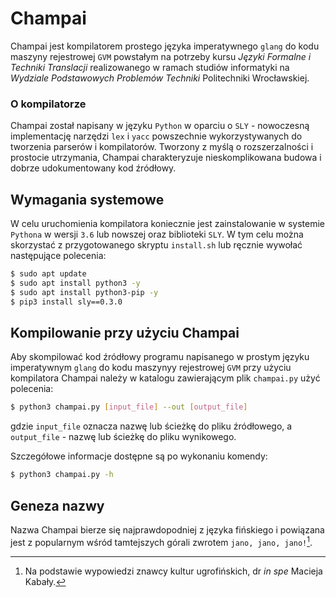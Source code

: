 # Champai

Champai jest kompilatorem prostego języka imperatywnego `glang` do kodu maszyny rejestrowej `GVM` powstałym na potrzeby kursu *Języki Formalne i Techniki Translacji* realizowanego w ramach studiów informatyki na *Wydziale Podstawowych Problemów Techniki* Politechniki Wrocławskiej.

### O kompilatorze

Champai został napisany w języku `Python` w oparciu o `SLY` - nowoczesną implementację narzędzi `lex` i `yacc` powszechnie wykorzystywanych do tworzenia parserów i kompilatorów. Tworzony z myślą o rozszerzalności i prostocie utrzymania, Champai charakteryzuje nieskomplikowana budowa i dobrze udokumentowany kod źródłowy.

## Wymagania systemowe

W celu uruchomienia kompilatora koniecznie jest zainstalowanie w systemie `Pythona` w wersji `3.6` lub nowszej oraz biblioteki `SLY`. W tym celu można skorzystać z przygotowanego skryptu `install.sh` lub ręcznie wywołać następujące polecenia: 

```sh
$ sudo apt update
$ sudo apt install python3 -y
$ sudo apt install python3-pip -y
$ pip3 install sly==0.3.0
```

## Kompilowanie przy użyciu Champai

Aby skompilować kod źródłowy programu napisanego w prostym języku imperatywnym `glang` do kodu maszynyy rejestrowej `GVM` przy użyciu kompilatora Champai należy w katalogu zawierającym plik `champai.py` użyć polecenia:

```sh
$ python3 champai.py [input_file] --out [output_file]
```

gdzie `input_file` oznacza nazwę lub ścieżkę do pliku źródłowego, a `output_file` - nazwę lub ścieżkę do pliku wynikowego.

Szczegółowe informacje dostępne są po wykonaniu komendy:
```sh
$ python3 champai.py -h
```

## Geneza nazwy
Nazwa Champai bierze się najprawdopodniej z języka fińskiego i powiązana jest z popularnym wśród tamtejszych górali zwrotem `jano, jano, jano!`[^1]. 

[^1]: Na podstawie wypowiedzi znawcy kultur ugrofińskich, dr *in spe* Macieja Kabały.
